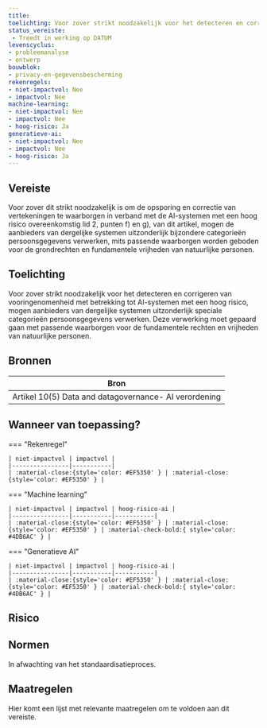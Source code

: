 ```yaml
---
title: 
toelichting: Voor zover strikt noodzakelijk voor het detecteren en corrigeren van vooringenomenheid met betrekking tot ai-systemen met een hoog risico, mogen aanbieders van dergelijke systemen uitzonderlijk speciale categorieën persoonsgegevens verwerken deze verwerking moet gepaard gaan met passende waarborgen voor de fundamentele rechten en vrijheden van natuurlijke personen
status_vereiste: 
 - Treedt in werking op DATUM
levenscyclus: 
- probleemanalyse
- ontwerp 
bouwblok: 
- privacy-en-gegevensbescherming
rekenregels: 
- niet-impactvol: Nee
- impactvol: Nee
machine-learning: 
- niet-impactvol: Nee
- impactvol: Nee
- hoog-risico: Ja
generatieve-ai: 
- niet-impactvol: Nee
- impactvol: Nee
- hoog-risico: Ja
---
```


<!-- tags -->
## Vereiste

Voor zover dit strikt noodzakelijk is om de opsporing en correctie van vertekeningen te waarborgen in verband met de AI-systemen met een hoog risico overeenkomstig lid 2, punten f) en g), van dit artikel, mogen de aanbieders van dergelijke systemen uitzonderlijk bijzondere categorieën persoonsgegevens verwerken, mits passende waarborgen worden geboden voor de grondrechten en fundamentele vrijheden van natuurlijke personen.


## Toelichting 

Voor zover strikt noodzakelijk voor het detecteren en corrigeren van vooringenomenheid met betrekking tot AI-systemen met een hoog risico, mogen aanbieders van dergelijke systemen uitzonderlijk speciale categorieën persoonsgegevens verwerken.
Deze verwerking moet gepaard gaan met passende waarborgen voor de fundamentele rechten en vrijheden van natuurlijke personen.

## Bronnen 

| Bron                        |
|-----------------------------|
|Artikel 10(5)  Data and datagovernance- AI verordening|

## Wanneer van toepassing? 

=== "Rekenregel"

	| niet-impactvol | impactvol | 
	|----------------|-----------| 
	| :material-close:{style='color: #EF5350' } | :material-close:{style='color: #EF5350' } |

=== "Machine learning"

	| niet-impactvol | impactvol | hoog-risico-ai | 
	|----------------|-----------|-----------| 
	| :material-close:{style='color: #EF5350' } | :material-close:{style='color: #EF5350' } | :material-check-bold:{ style='color: #4DB6AC' } |

=== "Generatieve AI"

	| niet-impactvol | impactvol | hoog-risico-ai | 
	|----------------|-----------|-----------| 
	| :material-close:{style='color: #EF5350' } | :material-close:{style='color: #EF5350' } | :material-check-bold:{ style='color: #4DB6AC' } |

## Risico 



## Normen 

In afwachting van het standaardisatieproces. 

## Maatregelen 

Hier komt een lijst met relevante maatregelen om te voldoen aan dit vereiste. 
